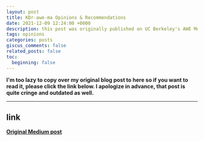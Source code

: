 ```yaml
---
layout: post
title: KDr-awe-ma Opinions & Recommendations
date: 2021-12-09 12:24:00 +0000
description: this post was originally published on UC Berkeley's AWE Medium account and was my project under the Operations committee
tags: opinions
categories: posts
giscus_comments: false
related_posts: false
toc:
  beginning: false
---
```


<b>

I'm too lazy to copy over my original blog post to here so if you want to read it, please click the link below. I apologize in advance, that post is quite cringe and outdated as well.

<hr>

## link

<b>

[Original Medium post](https://aweberkeley.medium.com/kdrama-opinions-recommendations-1a9ee7b9eb37)
